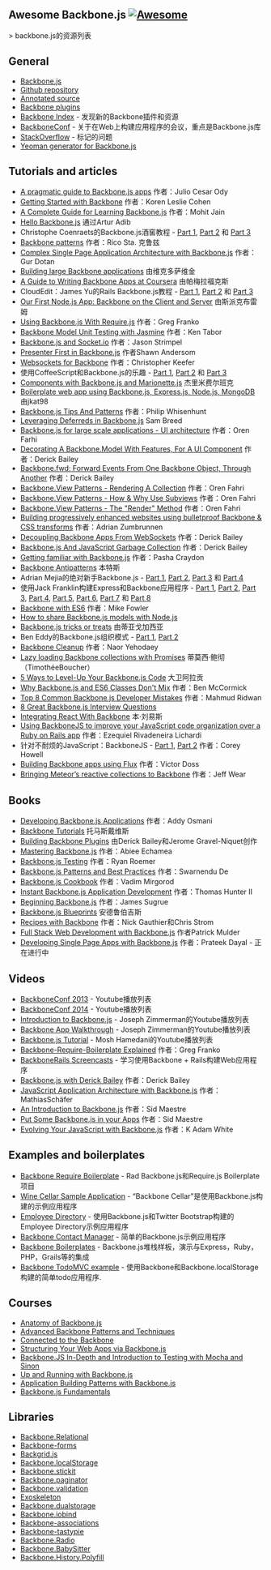 <div class="github-widget" data-repo="sadcitizen/awesome-backbone"></div>

## Awesome Backbone.js [![Awesome](https://cdn.rawgit.com/sindresorhus/awesome/d7305f38d29fed78fa85652e3a63e154dd8e8829/media/badge.svg)](https://github.com/sindresorhus/awesome)

&gt; backbone.js的资源列表

## General

- [Backbone.js](http://backbonejs.org/)
- [Github repository](https://github.com/jashkenas/backbone)
- [Annotated source](http://backbonejs.org/docs/backbone.html)
- [Backbone plugins](http://backplug.io/)
- [Backbone Index](https://backboneindex.com/) - 发现新的Backbone插件和资源
- [BackboneConf](http://backboneconf.com/) - 关于在Web上构建应用程序的会议，重点是Backbone.js库
- [StackOverflow](http://stackoverflow.com/questions/tagged/backbone.js) - 标记的问题
- [Yeoman generator for Backbone.js](https://github.com/yeoman/generator-backbone)

## Tutorials and articles

- [A pragmatic guide to Backbone.js apps](http://pragmatic-backbone.com/) 作者：Julio Cesar Ody
- [Getting Started with Backbone](http://www.korenlc.com/backbone-js-tutorial-getting-started-with-backbone/) 作者：Koren Leslie Cohen
- [A Complete Guide for Learning Backbone.js](http://www.codebeerstartups.com/2012/12/a-complete-guide-for-learning-backbone-js/) 作者：Mohit Jain
- [Hello Backbone.js](http://jasongiedymin.github.io/hello-backbonejs/) 通过Artur Adib
-  Christophe Coenraets的Backbone.js酒窖教程 -  [Part 1](http://coenraets.org/blog/2011/12/backbone-js-wine-cellar-tutorial-part-1-getting-started/), [Part 2](http://coenraets.org/blog/2011/12/backbone-js-wine-cellar-tutorial-part-2-crud/) 和 [Part 3](http://coenraets.org/blog/2011/12/backbone-js-wine-cellar-tutorial-part-3-deep-linking-和-application-states/)
- [Backbone patterns](http://ricostacruz.com/backbone-patterns/)  作者：Rico Sta.  克鲁兹
- [Complex Single Page Application Architecture with Backbone.js](http://blog.soom.la/2013/10/complex-single-page-application.html) 作者：Gur Dotan
- [Building large Backbone applications](http://victorsavkin.com/post/59496656297/building-large-backbone-applications) 由维克多萨维金
- [A Guide to Writing Backbone Apps at Coursera](http://blog.pamelafox.org/2013/07/a-guide-to-writing-backbone-apps-at.html) 由帕梅拉福克斯
-  CloudEdit：James Yu的Rails Backbone.js教程 -  [Part 1](http://www.jamesyu.org/2011/01/27/cloudedit-a-backbone-js-tutorial-by-example), [Part 2](http://www.jamesyu.org/2011/02/09/backbone.js-tutorial-with-rails-part-2) 和 [Part 3](http://www.jamesyu.org/2012/05/20/converting-cloudedit-from-backbone-to-parse/)
- [Our First Node.js App: Backbone on the Client and Server](http://nerds.airbnb.com/weve-launched-our-first-nodejs-app-to-product/) 由斯派克布雷姆
- [Using Backbone.js With Require.js](http://gregfranko.com/blog/using-backbone-dot-js-with-require-dot-js/) 作者：Greg Franko
- [Backbone Model Unit Testing with Jasmine](http://blog.katworksgames.com/2013/03/30/bb_model_test_jasmine/) 作者：Ken Tabor
- [Backbone.js and Socket.io](http://developer.teradata.com/blog/jasonstrimpel/2011/11/backbone-js-and-socket-io) 作者：Jason Strimpel
- [Presenter First in Backbone.js](http://spin.atomicobject.com/2012/01/03/presenter-first-in-backbone-js/) 作者Shawn Andersom
- [Websockets for Backbone](http://www.artandlogic.com/blog/2014/06/websockets-for-backbone/) 作者：Christopher Keefer
- 使用CoffeeScript和Backbone.js的乐趣 -  [Part 1](http://www.art和logic.com/blog/2012/06/fun-with-coffeescript-和-backbone-js-part-1/), [Part 2](http://www.art和logic.com/blog/2012/06/fun-with-coffeescript-和-backbone-js-part-2/) 和 [Part 3](http://www.art和logic.com/blog/2012/06/fun-with-coffeescript-和-backbone-js-part-3/)
- [Components with Backbone.js and Marionette.js](http://blog.jeremyfairbank.com/javascript/components-with-backbone-js-and-marionette-js/) 杰里米费尔班克
- [Boilerplate web app using Backbone.js, Express.js, Node.js, MongoDB](http://kroltech.com/2013/12/boilerplate-web-app-using-backbone-js-expressjs-node-js-mongodb/) 由jkat98
- [Backbone.js Tips And Patterns](http://www.smashingmagazine.com/2013/08/09/backbone-js-tips-patterns/) 作者：Philip Whisenhunt
- [Leveraging Deferreds in Backbone.js](http://quickleft.com/blog/leveraging-deferreds-in-backbonejs) Sam Breed
- [Backbone.js for large scale applications - UI architecture](http://orizens.com/wp/topics/backbone-js-for-large-scale-applications-ui-architecture/) 作者：Oren Farhi
- [Decorating A Backbone.Model With Features, For A UI Component](http://derickbailey.com/2014/09/09/decorating-a-backbone-model-with-features-for-a-ui-component/) 作者：Derick Bailey
- [Backbone.fwd: Forward Events From One Backbone Object, Through Another](http://derickbailey.com/2014/05/13/backbone-fwd-forward-events-from-one-backbone-object-through-another/) 作者：Derick Bailey
- [Backbone.View Patterns - Rendering A Collection](http://orizens.com/wp/topics/backbone-view-patterns-rendering-a-collection/) 作者：Oren Fahri
- [Backbone.View Patterns - How & Why Use Subviews](http://orizens.com/wp/topics/backbone-view-patterns-how-why-to-use-subviews/) 作者：Oren Fahri
- [Backbone.View Patterns - The "Render" Method](http://orizens.com/wp/topics/backbone-view-patterns-the-render-method/) 作者：Oren Fahri
- [Building progressively enhanced websites using bulletproof Backbone & CSS transforms](http://azumbrunnen.me/blog/building-progressively-enhanced-websites-with-bulletproof-backbone/) 作者：Adrian Zumbrunnen
- [Decoupling Backbone Apps From WebSockets](http://lostechies.com/derickbailey/2012/04/19/decoupling-backbone-apps-from-websockets/) 作者：Derick Bailey
- [Backbone.js And JavaScript Garbage Collection](http://lostechies.com/derickbailey/2012/03/19/backbone-js-and-javascript-garbage-collection/) 作者：Derick Bailey
- [Getting familiar with Backbone.js](https://blog.safaribooksonline.com/2013/11/16/getting-familiar-with-backbone-js/) 作者：Pasha Craydon
- [Backbone Antipatterns](http://blog.shinetech.com/2013/11/26/backbone-antipatterns/) 本特斯
-  Adrian Mejia的绝对新手Backbone.js  -  [Part 1](http://adrianmejia.com/blog/2012/09/11/backbone-dot-js-for-absolute-beginners-getting-started/), [Part 2](http://adrianmejia.com/blog/2012/09/13/backbone-js-for-absolute-beginners-getting-started-part-2/), [Part 3](http://adrianmejia.com/blog/2012/09/13/backbonejs-for-absolute-beginners-getting-started-part-3/) 和 [Part 4](http://adrianmejia.com/blog/2012/09/13/backbone-js-for-absolute-beginners-getting-started-part-4/)
- 使用Jack Franklin构建Express和Backbone应用程序 -  [Part 1](http://javascriptplayground.com/blog/2013/02/express-backbone-application-part1), [Part 2](http://javascriptplayground.com/blog/2013/02/building-an-app-with-express-和-backbone-part-2), [Part 3](http://javascriptplayground.com/blog/2013/04/building-an-app-with-express-和-backbone-part-3), [Part 4](http://javascriptplayground.com/blog/2013/07/building-an-app-with-express-和-backbone-part-4), [Part 5](http://javascriptplayground.com/blog/2013/08/express-backbone-part5), [Part 6](http://javascriptplayground.com/blog/2013/09/express-backbone-part6), [Part 7](http://javascriptplayground.com/blog/2013/09/express-backbone-part7) 和 [Part 8](http://javascriptplayground.com/blog/2013/10/express-backbone-part8)
- [Backbone with ES6](http://mikefowler.me/2014/06/11/backbone-with-es6/) 作者：Mike Fowler
- [How to share Backbone.js models with Node.js](http://amirmalik.net/2010/11/27/how-to-share-backbonejs-models-with-nodejs)
- [Backbone.js tricks or treats](http://tiagorg.github.io/talk-backbone-tricks-or-treats-html5devconf) 由蒂亚戈加西亚
-  Ben Eddy的Backbone.js组织模式 -  [Part 1](http://www.foraker.com/backbone-js-organizational-patterns/), [Part 2](http://www.foraker.com/backbone-js-organizational-patterns-part-ii/)
- [Backbone Cleanup](http://www.webdeveasy.com/backbone-cleanup/) 作者：Naor Yehodaey
- [Lazy loading Backbone collections with Promises](http://tech.adroll.com/blog/web/2013/11/12/lazyloading-backbone-collection-with-promises.html) 蒂莫西·鲍彻（TimothéeBoucher）
- [5 Ways to Level-Up Your Backbone.js Code](https://blog.engineyard.com/2015/5-ways-to-level-up-your-backbone-code) 大卫阿拉贡
- [Why Backbone.js and ES6 Classes Don't Mix](http://benmccormick.org/2015/04/07/es6-classes-and-backbone-js/) 作者：Ben McCormick
- [Top 8 Common Backbone.js Developer Mistakes](http://www.toptal.com/backbone-js/top-8-common-backbone-js-developer-mistakes) 作者：Mahmud Ridwan
- [8 Great Backbone.js Interview Questions](http://www.toptal.com/backbone-js/interview-questions)
- [Integrating React With Backbone](https://quickleft.com/blog/integrating-react-with-backbone/) 本·刘易斯
- [Using BackboneJS to improve your JavaScript code organization over a Ruby on Rails app](https://medium.com/@ezekielriva/using-backbonejs-to-improve-your-javascript-code-organization-over-a-ruby-on-rails-app-11784575a4f2) 作者：Ezequiel Rivadeneira Lichardi
- 针对不耐烦的JavaScript：BackboneJS  -  [Part 1](https://medium.com/@coreyhowell/javascript-for-the-impatient-backbonejs-part-1-7f4dba8fcea), [Part 2](https://medium.com/@coreyhowell/javascript-for-the-impatient-backbonejs-part-2-a139df9bbbf0) 作者：Corey Howell
- [Building Backbone apps using Flux](https://medium.com/@victordoss/building-backbone-apps-using-flux-f656fd8a873a) 作者：Victor Doss
- [Bringing Meteor’s reactive collections to Backbone](https://mixmax.com/blog/meteor-and-backbone) 作者：Jeff Wear


## Books

- [Developing Backbone.js Applications](http://addyosmani.github.io/backbone-fundamentals/) 作者：Addy Osmani
- [Backbone Tutorials](https://leanpub.com/backbonetutorials) 托马斯戴维斯
- [Building Backbone Plugins](https://leanpub.com/building-backbone-plugins) 由Derick Bailey和Jerome Gravel-Niquet创作
- [Mastering Backbone.js](http://www.amazon.com/dp/1783288493) 作者：Abiee Echamea
- [Backbone.js Testing](http://backbone-testing.com/) 作者：Ryan Roemer
- [Backbone.js Patterns and Best Practices](http://www.amazon.com/dp/1783283572) 作者：Swarnendu De
- [Backbone.js Cookbook](http://www.amazon.com/dp/1782162720/) 作者：Vadim Mirgorod
- [Instant Backbone.js Application Development](http://www.amazon.com/dp/1782165665) 作者：Thomas Hunter II
- [Beginning Backbone.js](http://www.amazon.com/dp/1430263342/) 作者：James Sugrue
- [Backbone.js Blueprints](http://www.amazon.com/dp/1783286997/) 安德鲁伯吉斯
- [Recipes with Backbone](http://recipeswithbackbone.com/) 作者：Nick Gauthier和Chris Strom
- [Full Stack Web Development with Backbone.js](http://shop.oreilly.com/product/0636920030799.do) 作者Patrick Mulder
- [Developing Single Page Apps with Backbone.js](https://singlepagebook.supportbee.com/) 作者：Prateek Dayal  - 正在进行中

## Videos

- [BackboneConf 2013](https://www.youtube.com/playlist?list=PLlgxAbM67lYLJm9_Ub3gStXa2vjb51aUX) -  Youtube播放列表
- [BackboneConf 2014](https://www.youtube.com/playlist?list=PLlgxAbM67lYIGw8DnANC7VgREbzJRQged) -  Youtube播放列表
- [Introduction to Backbone.js](https://www.youtube.com/playlist?list=PLCE344BDBD8FAC282) -  Joseph Zimmerman的Youtube播放列表
- [Backbone App Walkthrough](https://www.youtube.com/playlist?list=PL0C57F698BD4766B1) -  Joseph Zimmerman的Youtube播放列表
- [Backbone.js Tutorial](http://www.youtube.com/playlist?list=PLTjRvDozrdlwn9IsHWEs9IQv3HQob4bH3) -  Mosh Hamedani的Youtube播放列表
- [Backbone-Require-Boilerplate Explained](http://gregfranko.com/blog/backbone-require-boilerplate-explained/) 作者：Greg Franko
- [BackboneRails Screencasts](http://www.backbonerails.com/) - 学习使用Backbone + Rails构建Web应用程序
- [Backbone.js with Derick Bailey](https://www.youtube.com/watch?v=VERQEr-bVTs) 作者：Derick Bailey
- [JavaScript Application Architecture with Backbone.js](http://www.youtube.com/watch?v=PGgZ7qRvoGE) 作者：MathiasSchäfer
- [An Introduction to Backbone.js](http://www.youtube.com/watch?v=PcTVQyrWSSs) 作者：Sid Maestre
- [Put Some Backbone.js in your Apps](http://www.youtube.com/watch?v=jM8KE_Fa6JI) 作者：Sid Maestre
- [Evolving Your JavaScript with Backbone.js](http://wordpress.tv/2013/09/05/k-adam-white-evolving-your-javascript-with-backbone-js/) 作者：K Adam White

## Examples and boilerplates

- [Backbone Require Boilerplate](https://github.com/BoilerplateMVC/Backbone-Require-Boilerplate) -  Rad Backbone.js和Require.js Boilerplate项目
- [Wine Cellar Sample Application](https://github.com/ccoenraets/backbone-cellar) - “Backbone Cellar”是使用Backbone.js构建的示例应用程序
- [Employee Directory](https://github.com/ccoenraets/directory-backbone-bootstrap) - 使用Backbone.js和Twitter Bootstrap构建的Employee Directory示例应用程序
- [Backbone Contact Manager](https://github.com/dmytroyarmak/backbone-contact-manager) - 简单的Backbone.js示例应用程序
- [Backbone Boilerplates](https://github.com/addyosmani/backbone-boilerplates) -  Backbone.js堆栈样板，演示与Express，Ruby，PHP，Grails等的集成
- [Backbone TodoMVC example](http://todomvc.com/examples/backbone/) - 使用Backbone和Backbone.localStorage构建的简单todo应用程序.

## Courses

- [Anatomy of Backbone.js](https://www.codeschool.com/courses/anatomy-of-backbone-js)
- [Advanced Backbone Patterns and Techniques](http://code.tutsplus.com/courses/advanced-backbone-patterns-and-techniques)
- [Connected to the Backbone](http://code.tutsplus.com/courses/connected-to-the-backbone)
- [Structuring Your Web Apps via Backbone.js](https://github.com/hegdeashwin/Backbone)
- [Backbone.JS In-Depth and Introduction to Testing with Mocha and Sinon](https://frontendmasters.com/courses/backbone-js-in-depth-testing-mocha-sinon/)
- [Up and Running with Backbone.js](http://www.lynda.com/Backbonejs-tutorials/Up-Running-Backbonejs/163089-2.html)
- [Application Building Patterns with Backbone.js](http://www.pluralsight.com/courses/playing-with-backbonejs)
- [Backbone.js Fundamentals](http://www.pluralsight.com/courses/backbone-fundamentals)

## Libraries

- [Backbone.Relational](https://github.com/PaulUithol/Backbone-relational)
- [Backbone-forms](https://github.com/powmedia/backbone-forms)
- [Backgrid.js](https://github.com/wyuenho/backgrid)
- [Backbone.localStorage](https://github.com/jeromegn/Backbone.localStorage)
- [Backbone.stickit](https://github.com/NYTimes/backbone.stickit)
- [Backbone.paginator](https://github.com/backbone-paginator/backbone.paginator)
- [Backbone.validation](https://github.com/thedersen/backbone.validation)
- [Exoskeleton](https://github.com/paulmillr/exoskeleton)
- [Backbone.dualstorage](https://github.com/nilbus/Backbone.dualStorage)
- [Backbone.iobind](https://github.com/noveogroup/backbone.iobind)
- [Backbone-associations](https://github.com/dhruvaray/backbone-associations)
- [Backbone-tastypie](https://github.com/PaulUithol/backbone-tastypie)
- [Backbone.Radio](https://github.com/marionettejs/backbone.radio)
- [Backbone.BabySitter](https://github.com/marionettejs/backbone.babysitter)
- [Backbone.History.Polyfill](https://github.com/FidelityInternational/BackboneHistoryPolyfill)
